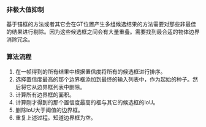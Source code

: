 ### 非极大值抑制

基于锚框的方法或者其它会在GT位置产生多组候选结果的方法需要对那些非最佳的结果进行剔除。因为这些候选框之间会有大量重叠。需要找到最合适的物体边界消除冗余。

### 算法流程

1. 在一帧得到的所有结果中根据置信度将所有的候选框进行排序。
2. 选择置信度最高的那个边界框添加到最终的输入列表中，作为起始的种子。然后将它从边界框列表中删除。
3. 计算所有边界框的面积。
4. 计算刚才得到的那个置信度最高的框与其它的候选框的IoU。
5. 删除IoU大于阈值的边界框。
6. 重复上述过程。知道边界框为空。

